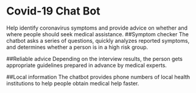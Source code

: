 # Covid-19 Chat Bot
Help identify coronavirus symptoms and provide advice on whether and where people should seek medical assistance.
##Symptom checker
The chatbot asks a series of questions, quickly analyzes reported symptoms, and determines whether a person is in a high risk group.

##Reliable advice
Depending on the interview results, the person gets appropriate guidelines prepared in advance by medical experts.

##Local information
The chatbot provides phone numbers of local health institutions to help people obtain medical help faster.
